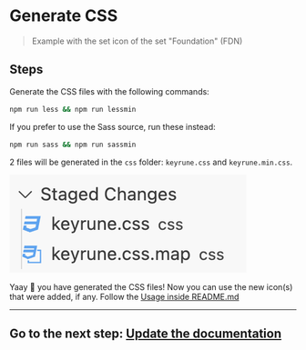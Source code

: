 # Generate CSS

> Example with the set icon of the set "Foundation" (FDN)

## Steps

Generate the CSS files with the following commands:

```bash
npm run less && npm run lessmin
```
If you prefer to use the Sass source, run these instead:

```bash
npm run sass && npm run sassmin
```

2 files will be generated in the `css` folder: `keyrune.css` and `keyrune.min.css`.

![generate-css](./images/generate-css.png)

Yaay 🎉 you have generated the CSS files! Now you can use the new icon(s) that were added, if any. Follow the [Usage inside README.md](../README.md#usage)

---
**Go to the next step: [Update the documentation](./UpdateDocumentation.md)**
---